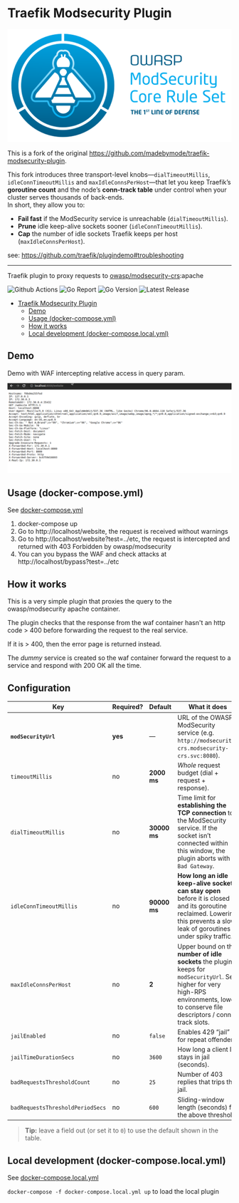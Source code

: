 # Traefik Modsecurity Plugin

![Banner](./img/banner.png)

This is a fork of the original <https://github.com/madebymode/traefik-modsecurity-plugin>.

This fork introduces three transport-level knobs—`dialTimeoutMillis`, `idleConnTimeoutMillis` and
`maxIdleConnsPerHost`—that let you keep Traefik’s **goroutine count** and the node’s **conn-track
table** under control when your cluster serves thousands of back-ends.  
In short, they allow you to:

* **Fail fast** if the ModSecurity service is unreachable (`dialTimeoutMillis`).
* **Prune** idle keep-alive sockets sooner (`idleConnTimeoutMillis`).
* **Cap** the number of idle sockets Traefik keeps per host (`maxIdleConnsPerHost`).

see:  https://github.com/traefik/plugindemo#troubleshooting

----

Traefik plugin to proxy requests to [owasp/modsecurity-crs](https://hub.docker.com/r/owasp/modsecurity-crs):apache

![Github Actions](https://img.shields.io/github/actions/workflow/status/madebymode/traefik-modsecurity-plugin/build.yml?style=flat-square&branch=main)
![Go Report](https://goreportcard.com/badge/github.com/madebymode/traefik-modsecurity-plugin?style=flat-square)
![Go Version](https://img.shields.io/github/go-mod/go-version/madebymode/traefik-modsecurity-plugin?style=flat-square)
![Latest Release](https://img.shields.io/github/release/madebymode/traefik-modsecurity-plugin/all.svg?style=flat-square)

- [Traefik Modsecurity Plugin](#traefik-modsecurity-plugin)
    - [Demo](#demo)
    - [Usage (docker-compose.yml)](#usage-docker-composeyml)
    - [How it works](#how-it-works)
    - [Local development (docker-compose.local.yml)](#local-development-docker-composelocalyml)

## Demo

Demo with WAF intercepting relative access in query param.

![Demo](./img/waf.gif)

## Usage (docker-compose.yml)

See [docker-compose.yml](docker-compose.yml)

1. docker-compose up
2. Go to http://localhost/website, the request is received without warnings
3. Go to http://localhost/website?test=../etc, the request is intercepted and returned with 403 Forbidden by
   owasp/modsecurity
4. You can you bypass the WAF and check attacks at http://localhost/bypass?test=../etc

## How it works

This is a very simple plugin that proxies the query to the owasp/modsecurity apache container.

The plugin checks that the response from the waf container hasn't an http code > 400 before forwarding the request to
the real service.

If it is > 400, then the error page is returned instead.

The *dummy* service is created so the waf container forward the request to a service and respond with 200 OK all the
time.

## Configuration

| Key | Required? | Default | What it does |
|-----|-----------|---------|--------------|
| **`modSecurityUrl`** | **yes** | — | URL of the OWASP / ModSecurity service (e.g. `http://modsecurity-crs.modsecurity-crs.svc:8080`). |
| `timeoutMillis` | no | **2000 ms** | *Whole* request budget (dial + request + response). |
| `dialTimeoutMillis` | no | **30000 ms** | Time limit for **establishing the TCP connection** to the ModSecurity service. If the socket isn’t connected within this window, the plugin aborts with `Bad Gateway`. |
| `idleConnTimeoutMillis` | no | **90000 ms** | **How long an idle keep-alive socket can stay open** before it is closed and its goroutine reclaimed. Lowering this prevents a slow leak of goroutines under spiky traffic. |
| `maxIdleConnsPerHost` | no | **2** | Upper bound on the **number of idle sockets** the plugin keeps for `modSecurityUrl`. Set higher for very high-RPS environments, lower to conserve file descriptors / conn-track slots. |
| `jailEnabled` | no | `false` | Enables 429 “jail” for repeat offenders. |
| `jailTimeDurationSecs` | no | `3600` | How long a client IP stays in jail (seconds). |
| `badRequestsThresholdCount` | no | `25` | Number of 403 replies that trips the jail. |
| `badRequestsThresholdPeriodSecs` | no | `600` | Sliding-window length (seconds) for the above threshold. |

> **Tip:** leave a field out (or set it to `0`) to use the default shown in the table.

## Local development (docker-compose.local.yml)

See [docker-compose.local.yml](docker-compose.local.yml)

`docker-compose -f docker-compose.local.yml up` to load the local plugin

